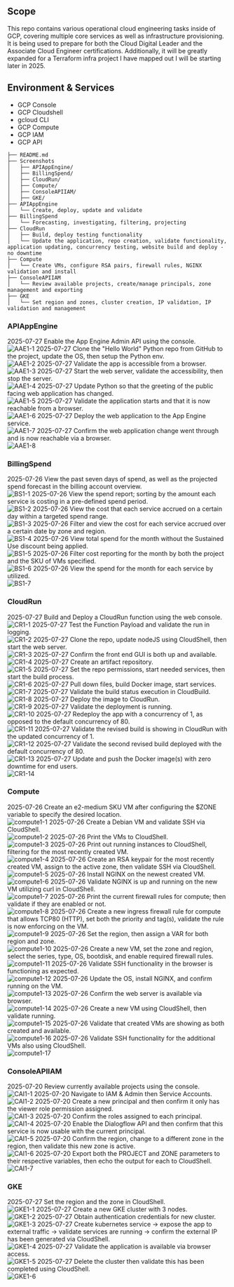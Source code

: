 ## Scope
This repo contains various operational cloud engineering tasks inside of GCP, covering multiple core services as well as infrastructure provisioning. It is being used to prepare for both the Cloud Digital Leader and the Associate Cloud Engineer certifications. Additionally, it will be greatly expanded for a Terraform infra project I have mapped out I will be starting later in 2025.

## Environment & Services
- GCP Console
- GCP Cloudshell 
- gcloud CLI
- GCP Compute
- GCP IAM
- GCP API

```
├── README.md
├── Screenshots
│   ├── APIAppEngine/
│   ├── BillingSpend/
│   ├── CloudRun/
│   ├── Compute/
│   ├── ConsoleAPIIAM/
│   ├── GKE/
├── APIAppEngine
│   └── Create, deploy, update and validate
├── BillingSpend
│   └── Forecasting, investigating, filtering, projecting
├── CloudRun
│   ├── Build, deploy testing functionality
│   └── Update the application, repo creation, validate functionality, application updating, concurrency testing, website build and deploy - no downtime
├── Compute
│   └── Create VMs, configure RSA pairs, firewall rules, NGINX validation and install
├── ConsoleAPIIAM
│   └── Review available projects, create/manage principals, zone management and exporting
├── GKE
│   └── Set region and zones, cluster creation, IP validation, IP validation and management
```

### APIAppEngine 
2025-07-27 Enable the App Engine Admin API using the console.  
![AAE1-1](APIAppEngine/AAE1-1.png)
2025-07-27 Clone the "Hello World" Python repo from GitHub to the project, update the OS, then setup the Python env.  
![AAE1-2](APIAppEngine/AAE1-2.png)
2025-07-27 Validate the app is accessible from a browser.  
![AAE1-3](APIAppEngine/AAE1-3.png)
2025-07-27 Start the web server, validate the accessibility, then stop the server.  
![AAE1-4](APIAppEngine/AAE1-4.png)
2025-07-27 Update Python so that the greeting of the public facing web application has changed.  
![AAE1-5](APIAppEngine/AAE1-5.png)
2025-07-27 Validate the application starts and that it is now reachable from a browser.  
![AAE1-6](APIAppEngine/AAE1-6.png)
2025-07-27 Deploy the web application to the App Engine service.  
![AAE1-7](APIAppEngine/AAE1-7.png)
2025-07-27 Confirm the web application change went through and is now reachable via a browser.  
![AAE1-8](APIAppEngine/AAE1-8.png)

### BillingSpend
2025-07-26 View the past seven days of spend, as well as the projected spend forecast in the billing account overview.  
![BS1-1](BillingSpend/BS1-1.png)
2025-07-26 View the spend report; sorting by the amount each service is costing in a pre-defined spend period.  
![BS1-2](BillingSpend/BS1-2.png)
2025-07-26 View the cost that each service accrued on a certain day within a targeted spend range.  
![BS1-3](BillingSpend/BS1-3.png)
2025-07-26 Filter and view the cost for each service accrued over a certain date by zone and region.  
![BS1-4](BillingSpend/BS1-4.png)
2025-07-26 View total spend for the month without the Sustained Use discount being applied.  
![BS1-5](BillingSpend/BS1-5.png)
2025-07-26 Filter cost reporting for the month by both the project and the SKU of VMs specified.  
![BS1-6](BillingSpend/BS1-6.png)
2025-07-26 View the spend for the month for each service by utilized.  
![BS1-7](BillingSpend/BS1-7.png)

### CloudRun
2025-07-27 Build and Deploy a CloudRun function using the web console.  
![CR1-1](CloudRun/CR1-1.png)
2025-07-27 Test the Function Payload and validate the run in logging.  
![CR1-2](CloudRun/CR1-2.png)
2025-07-27 Clone the repo, update nodeJS using CloudShell, then start the web server.  
![CR1-3](CloudRun/CR1-3.png)
2025-07-27 Confirm the front end GUI is both up and available.  
![CR1-4](CloudRun/CR1-4.png)
2025-07-27 Create an artifact repository.  
![CR1-5](CloudRun/CR1-5.png)
2025-07-27 Set the repo permissions, start needed services, then start the build process.  
![CR1-6](CloudRun/CR1-6.png)
2025-07-27 Pull down files, build Docker image, start services.  
![CR1-7](CloudRun/CR1-7.png)
2025-07-27 Validate the build status execution in CloudBuild.  
![CR1-8](CloudRun/CR1-8.png)
2025-07-27 Deploy the image to CloudRun.  
![CR1-9](CloudRun/CR1-9.png)
2025-07-27 Validate the deployment is running.  
![CR1-10](CloudRun/CR1-10.png)
2025-07-27 Redeploy the app with a concurrency of 1, as opposed to the default concurrency of 80.  
![CR1-11](CloudRun/CR1-11.png)
2025-07-27 Validate the revised build is showing in CloudRun with the updated concurrency of 1.  
![CR1-12](CloudRun/CR1-12.png)
2025-07-27 Validate the second revised build deployed with the default concurrency of 80.  
![CR1-13](CloudRun/CR1-13.png)
2025-07-27 Update and push the Docker image(s) with zero downtime for end users.  
![CR1-14](CloudRun/CR1-14.png)

### Compute
2025-07-26 Create an e2-medium SKU VM after configuring the $ZONE variable to specify the desired location.    
![compute1-1](Compute/compute1-1.png)
2025-07-26 Create a Debian VM and validate SSH via CloudShell.    
![compute1-2](Compute/compute1-2.png)
2025-07-26 Print the VMs to CloudShell.  
![compute1-3](Compute/compute1-3.png)
2025-07-26 Print out running instances to CloudShell, filtering for the most recently created VM.  
![compute1-4](Compute/compute1-4.png)
2025-07-26 Create an RSA keypair for the most recently created VM, assign to the active zone, then validate SSH via CloudShell.    
![compute1-5](Compute/compute1-5.png)
2025-07-26 Install NGINX on the newest created VM.  
![compute1-6](Compute/compute1-6.png)
2025-07-26 Validate NGINX is up and running on the new VM utilizing curl in CloudShell.  
![compute1-7](Compute/compute1-7.png)
2025-07-26 Print the current firewall rules for compute; then validate if they are enabled or not.  
![compute1-8](Compute/compute1-8.png)
2025-07-26 Create a new ingress firewall rule for compute that allows TCP80 (HTTP), set both the priority and tag(s), validate the rule is now enforcing on the VM.    
![compute1-9](Compute/compute1-9.png)
2025-07-26 Set the region, then assign a VAR for both region and zone.  
![compute1-10](Compute/compute1-10.png)
2025-07-26 Create a new VM, set the zone and region, select the series, type, OS, bootdisk, and enable required firewall rules.    
![compute1-11](Compute/compute1-11.png)
2025-07-26 Validate SSH functionality in the browser is functioning as expected.    
![compute1-12](Compute/compute1-12.png)
2025-07-26 Update the OS, install NGINX, and confirm running on the VM.    
![compute1-13](Compute/compute1-13.png)
2025-07-26 Confirm the web server is available via browser.  
![compute1-14](Compute/compute1-14.png)
2025-07-26 Create a new VM using CloudShell, then validate running.   
![compute1-15](Compute/compute1-15.png)
2025-07-26 Validate that created VMs are showing as both created and available.    
![compute1-16](Compute/compute1-16.png)
2025-07-26 Validate SSH functionality for the additional VMs also using CloudShell.    
![compute1-17](Compute/compute1-17.png)

### ConsoleAPIIAM
2025-07-20 Review currently available projects using the console.    
![CAI1-1](ConsoleAPIIAM/CAI1-1.png)
2025-07-20 Navigate to IAM & Admin then Service Accounts.    
![CAI1-2](ConsoleAPIIAM/CAI1-2.png)
2025-07-20 Create a new principal and then confirm it only has the viewer role permission assigned.    
![CAI1-3](ConsoleAPIIAM/CAI1-3.png)
2025-07-20 Confirm the roles assigned to each principal.    
![CAI1-4](ConsoleAPIIAM/CAI1-4.png)
2025-07-20 Enable the Dialogflow API and then confirm that this service is now usable with the current principal.    
![CAI1-5](ConsoleAPIIAM/CAI1-5.png)
2025-07-20 Confirm the region, change to a different zone in the region, then validate this new zone is active.    
![CAI1-6](ConsoleAPIIAM/CAI1-6.png)
2025-07-20 Export both the PROJECT and ZONE parameters to their respective variables, then echo the output for each to CloudShell.   
![CAI1-7](ConsoleAPIIAM/CAI1-7.png)

### GKE 
2025-07-27 Set the region and the zone in CloudShell.    
![GKE1-1](GKE/GKE1-1.png)
2025-07-27 Create a new GKE cluster with 3 nodes.    
![GKE1-2](GKE/GKE1-2.png)
2025-07-27 Obtain authentication credentials for new cluster.    
![GKE1-3](GKE/GKE1-3.png)
2025-07-27 Create kubernetes service -> expose the app to external traffic -> validate services are running -> confirm the external IP has been generated via CloudShell.    
![GKE1-4](GKE/GKE1-4.png)
2025-07-27 Validate the application is available via browser access.  
![GKE1-5](GKE/GKE1-5.png)
2025-07-27 Delete the cluster then validate this has been completed using CloudShell.    
![GKE1-6](GKE/GKE1-6.png)
